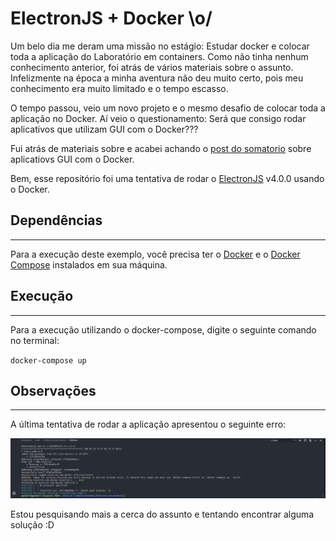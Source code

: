 # ElectronJS + Docker \o/

 Um belo dia me deram uma missão no estágio: Estudar docker e colocar toda a aplicação do Laboratório em containers. Como não tinha nenhum conhecimento anterior, foi atrás de vários materiais sobre o assunto. Infelizmente na época a minha aventura não deu muito certo, pois meu conhecimento era muito limitado e o tempo escasso. 
 
 O tempo passou, veio um novo projeto e o mesmo desafio de colocar toda a aplicação no Docker. Aí veio o questionamento: Será que consigo rodar aplicativos que utilizam GUI com o Docker???

 Fui atrás de materiais sobre e acabei achando o [post do somatorio](http://somatorio.org/pt-br/post/rodando-aplicacoes-gui-em-docker/) sobre aplicatiovs GUI com o Docker. 

 Bem, esse repositório foi uma tentativa de rodar o [ElectronJS](https://electronjs.org/) v4.0.0 usando o Docker.

## Dependências
---
Para a execução deste exemplo, você precisa ter o [Docker](https://www.docker.com/) e o [Docker Compose](https://docs.docker.com/compose/) instalados em sua máquina.

## Execução
---
Para a execução utilizando o docker-compose, digite o seguinte comando no terminal:

` docker-compose up `

 ## Observações
 ---
 A última tentativa de rodar a aplicação apresentou o seguinte erro:

 ![alt text](https://github.com/ItaloBruno/Electron-com-docker/blob/master/img/terminal.png "Erro ao rodar com o docker compose")

 Estou pesquisando mais a cerca do assunto e tentando encontrar alguma solução :D